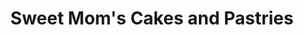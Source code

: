 ---
title: "Sweet Mom's Cakes and Pastries"
url: /san-pablo/sweet-moms-cakes-and-pastries/
shop: Konditorei
---